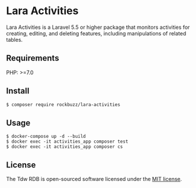# Lara Activities

Lara Activities is a Laravel 5.5 or higher package that monitors activities for creating, editing, and deleting features, including manipulations of related tables.

## Requirements

PHP: >=7.0

## Install

```bash
$ composer require rockbuzz/lara-activities
```

## Usage

```code
$ docker-compose up -d --build
$ docker exec -it activities_app composer test
$ docker exec -it activities_app composer cs
```

## License

The Tdw RDB is open-sourced software licensed under the [MIT license](https://opensource.org/licenses/MIT).